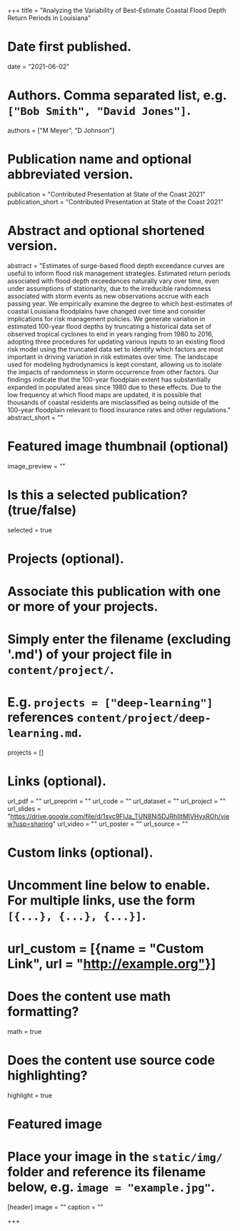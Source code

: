 +++
title = "Analyzing the Variability of Best-Estimate Coastal Flood Depth Return Periods in Louisiana"

# Date first published.
date = "2021-06-02"

# Authors. Comma separated list, e.g. `["Bob Smith", "David Jones"]`.
authors = ["M Meyer", "D Johnson"]

# Publication name and optional abbreviated version.
publication = "Contributed Presentation at State of the Coast 2021"
publication_short = "Contributed Presentation at State of the Coast 2021"

# Abstract and optional shortened version.
abstract = "Estimates of surge-based flood depth exceedance curves are useful to inform flood risk management strategies. Estimated return periods associated with flood depth exceedances naturally vary over time, even under assumptions of stationarity, due to the irreducible randomness associated with storm events as new observations accrue with each passing year. We empirically examine the degree to which best-estimates of coastal Louisiana floodplains have changed over time
and consider implications for risk management policies. We generate variation in estimated 100-year flood depths by truncating a historical data set of observed tropical cyclones to end in years ranging from 1980 to 2016, adopting three procedures for updating various inputs to an existing flood risk model using the truncated data set to identify which factors are most important in driving variation in risk estimates over time. The landscape used for modeling hydrodynamics is kept constant, allowing us to isolate the impacts of randomness in storm occurrence from other factors. Our findings indicate that the 100-year floodplain extent has substantially expanded in populated areas since 1980 due to these effects. Due to the low frequency at which flood maps are updated, it is possible that thousands of coastal residents are misclassified as being outside of the 100-year floodplain relevant to flood insurance rates and other regulations."
abstract_short = ""
# Featured image thumbnail (optional)
image_preview = ""

# Is this a selected publication? (true/false)
selected = true

# Projects (optional).
#   Associate this publication with one or more of your projects.
#   Simply enter the filename (excluding '.md') of your project file in `content/project/`.
#   E.g. `projects = ["deep-learning"]` references `content/project/deep-learning.md`.
projects = []

# Links (optional).
url_pdf = ""
url_preprint = ""
url_code = ""
url_dataset = ""
url_project = ""
url_slides = "https://drive.google.com/file/d/1svc9FIJa_TUN8Nj5DJRhIItMlVHyxROh/view?usp=sharing"
url_video = ""
url_poster = ""
url_source = ""

# Custom links (optional).
#   Uncomment line below to enable. For multiple links, use the form `[{...}, {...}, {...}]`.
# url_custom = [{name = "Custom Link", url = "http://example.org"}]

# Does the content use math formatting?
math = true

# Does the content use source code highlighting?
highlight = true

# Featured image
# Place your image in the `static/img/` folder and reference its filename below, e.g. `image = "example.jpg"`.
[header]
image = ""
caption = ""



+++
